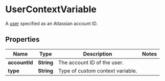 

# UserContextVariable

A [user](https://developer.atlassian.com/cloud/jira/platform/jira-expressions-type-reference#user) specified as an Atlassian account ID.

## Properties

| Name | Type | Description | Notes |
|------------ | ------------- | ------------- | -------------|
|**accountId** | **String** | The account ID of the user. |  |
|**type** | **String** | Type of custom context variable. |  |



